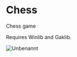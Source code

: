 # Chess
 Chess game

Requires Winlib and Gaklib.

![Unbenannt](https://github.com/user-attachments/assets/14b65d7b-a8c3-4542-936c-08a9834bb109)
